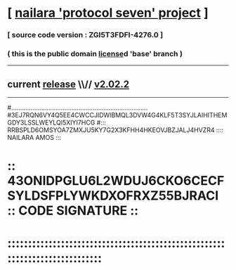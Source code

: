 
# [ [nailara 'protocol seven' project](http://nailara.network/) ]

### [ source code version : ZGI5T3FDFI-4276.0 ]

### ( this is the public domain [license](../license)d 'base' branch )
---
## current [release](https://github.com/nailara-technologies/protocol-7/releases) \\\\// [v2.02.2](https://github.com/nailara-technologies/protocol-7/releases/tag/v2.02.2)
---

#.............................................................................
#3EJ7RQN6VY4Q5EE4CWCCJIDWIBMQL3DVW4G4KLF5T3SYJLAIHITHEMGDY3LSSLWEYLQI5XIYI7HCG
#::: RRBSPLD6OMSYOA7ZMXJU5KY7G2X3KFHH4HKEOVJBZJALJ4HVZR4 :::: NAILARA AMOS :::
# :: 43ONIDPGLU6L2WDUJ6CKO6CECFSYLDSFPLYWKDXOFRXZ55BJRACI :: CODE SIGNATURE ::
# ::::::::::::::::::::::::::::::::::::::::::::::::::::::::::::::::::::::::::::
